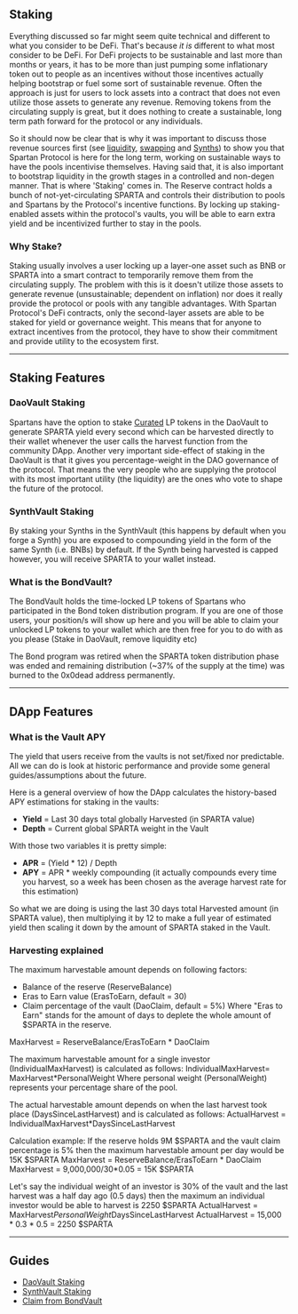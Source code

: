 ## Staking

Everything discussed so far might seem quite technical and different to what you consider to be DeFi. That's because _it is_ different to what most consider to be DeFi. For DeFi projects to be sustainable and last more than months or years, it has to be more than just pumping some inflationary token out to people as an incentives without those incentives actually helping bootstrap or fuel some sort of sustainable revenue. Often the approach is just for users to lock assets into a contract that does not even utilize those assets to generate any revenue. Removing tokens from the circulating supply is great, but it does nothing to create a sustainable, long term path forward for the protocol or any individuals.

So it should now be clear that is why it was important to discuss those revenue sources first (see [liquidity](/liquidity-pools?id=revenue-potential), [swapping](/swap?id=swapping-trading-assets) and [Synths](/synths?id=spartan-synthetic-yield-tokens)) to show you that Spartan Protocol is here for the long term, working on sustainable ways to have the pools incentivise themselves. Having said that, it is also important to bootstrap liquidity in the growth stages in a controlled and non-degen manner. That is where 'Staking' comes in. The Reserve contract holds a bunch of not-yet-circulating SPARTA and controls their distribution to pools and Spartans by the Protocol's incentive functions. By locking up staking-enabled assets within the protocol's vaults, you will be able to earn extra yield and be incentivized further to stay in the pools.

### Why Stake?

Staking usually involves a user locking up a layer-one asset such as BNB or SPARTA into a smart contract to temporarily remove them from the circulating supply. The problem with this is it doesn't utilize those assets to generate revenue (unsustainable; dependent on inflation) nor does it really provide the protocol or pools with any tangible advantages. With Spartan Protocol's DeFi contracts, only the second-layer assets are able to be staked for yield or governance weight. This means that for anyone to extract incentives from the protocol, they have to show their commitment and provide utility to the ecosystem first.

---

## Staking Features

### DaoVault Staking

Spartans have the option to stake [Curated](/liquidity-pools?id=curated-pools) LP tokens in the DaoVault to generate SPARTA yield every second which can be harvested directly to their wallet whenever the user calls the harvest function from the community DApp. Another very important side-effect of staking in the DaoVault is that it gives you percentage-weight in the DAO governance of the protocol. That means the very people who are supplying the protocol with its most important utility (the liquidity) are the ones who vote to shape the future of the protocol.

### SynthVault Staking

By staking your Synths in the SynthVault (this happens by default when you forge a Synth) you are exposed to compounding yield in the form of the same Synth (i.e. BNBs) by default. If the Synth being harvested is capped however, you will receive SPARTA to your wallet instead.

### What is the BondVault?

The BondVault holds the time-locked LP tokens of Spartans who participated in the Bond token distribution program. If you are one of those users, your position/s will show up here and you will be able to claim your unlocked LP tokens to your wallet which are then free for you to do with as you please (Stake in DaoVault, remove liquidity etc)

The Bond program was retired when the SPARTA token distribution phase was ended and remaining distribution (~37% of the supply at the time) was burned to the 0x0dead address permanently.


---

## DApp Features

### What is the Vault APY

The yield that users receive from the vaults is not set/fixed nor predictable. All we can do is look at historic performance and provide some general guides/assumptions about the future. 

Here is a general overview of how the DApp calculates the history-based APY estimations for staking in the vaults:
- **Yield** = Last 30 days total globally Harvested (in SPARTA value)
- **Depth** = Current global SPARTA weight in the Vault

With those two variables it is pretty simple:
- **APR** = (Yield * 12) / Depth
- **APY** = APR * weekly compounding (it actually compounds every time you harvest, so a week has been chosen as the average harvest rate for this estimation)

So what we are doing is using the last 30 days total Harvested amount (in SPARTA value), then multiplying it by 12 to make a full year of estimated yield then scaling it down by the amount of SPARTA staked in the Vault.

### Harvesting explained
The maximum harvestable amount depends on following factors:
- Balance of the reserve (ReserveBalance)
- Eras to Earn value (ErasToEarn, default = 30)
- Claim percentage of the vault (DaoClaim, default = 5%)
Where "Eras to Earn" stands for the amount of days to deplete the whole amount of $SPARTA in the reserve.

MaxHarvest = ReserveBalance/ErasToEarn * DaoClaim

The maximum harvestable amount for a single investor (IndividualMaxHarvest) is calculated as follows:
IndividualMaxHarvest= MaxHarvest*PersonalWeight
Where personal weight (PersonalWeight) represents your percentage share of the pool.

The actual harvestable amount depends on when the last harvest took place (DaysSinceLastHarvest) and is calculated as follows:
ActualHarvest = IndividualMaxHarvest*DaysSinceLastHarvest

Calculation example:
If the reserve holds 9M $SPARTA and the vault claim percentage is 5% then the maximum harvestable amount per day would be 15K $SPARTA
MaxHarvest = ReserveBalance/ErasToEarn * DaoClaim
MaxHarvest = 9,000,000/30*0.05 = 15K $SPARTA

Let's say the individual weight of an investor is 30% of the vault and the last harvest was a half day ago (0.5 days) then the maximum an individual investor would be able to harvest is 2250 $SPARTA
ActualHarvest = MaxHarvest*PersonalWeight*DaysSinceLastHarvest
ActualHarvest = 15,000 * 0.3 * 0.5 = 2250 $SPARTA

---

## Guides

- [DaoVault Staking](/guides/staking/dao-vault.md)
- [SynthVault Staking](/guides/staking/synth-vault.md)
- [Claim from BondVault](/guides/staking/bond-vault.md)
